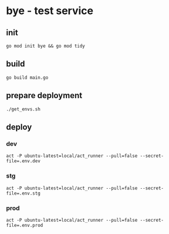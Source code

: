 # bye - test service

## init

`go mod init bye && go mod tidy`

## build

`go build main.go`

## prepare deployment

`./get_envs.sh`

## deploy

### dev

`act -P ubuntu-latest=local/act_runner --pull=false --secret-file=.env.dev`

### stg

`act -P ubuntu-latest=local/act_runner --pull=false --secret-file=.env.stg`

### prod

`act -P ubuntu-latest=local/act_runner --pull=false --secret-file=.env.prod`
